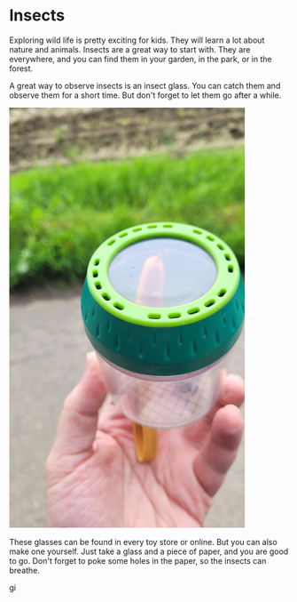 # Insects

Exploring wild life is pretty exciting for kids. They will learn a lot about nature and animals. Insects are a great way to start with.
They are everywhere, and you can find them in your garden, in the park, or in the forest.

A great way to observe insects is an insect glass. You can catch them and observe them for a short time. But don't forget to let them go after a while.

![](../../images/insect-glass.jpeg)

These glasses can be found in every toy store or online. But you can also make one yourself.
Just take a glass and a piece of paper, and you are good to go. Don't forget to poke some holes in the paper, so the insects can breathe.

gi